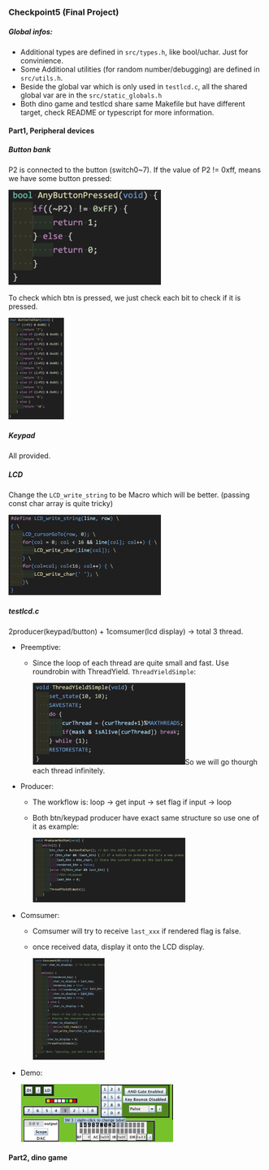 <style>
    img{
        max-width: 300px;
        max-height: 200px;
    }
</style>

### Checkpoint5 (Final Project)

##### Global infos:

* Additional types are defined in `src/types.h`, like bool/uchar. Just for convinience.
* Some Additional utilities (for random number/debugging) are defined in `src/utils.h`.
* Beside the global var which is only used in `testlcd.c`, all the shared global var are in the `src/static_globals.h`
* Both dino game and testlcd share same Makefile but have different target, check README or typescript for more information.

#### Part1, Peripheral devices

##### Button bank

P2 is connected to the button (switch0~7).
If the value of P2 != 0xff, means we have some button pressed:

![1704094639215](image/ppc5/1704094639215.png)

To check which btn is pressed, we just check each bit to check if it is pressed.

![1704094814188](image/ppc5/1704094814188.png)

##### Keypad

All provided.

##### LCD

Change the `LCD_write_string` to be Macro which will be better. (passing const char array is quite tricky)

![1704095246244](image/ppc5/1704095246244.png)

##### testlcd.c

2producer(keypad/button) + 1comsumer(lcd display) -> total 3 thread.

* Preemptive:

  * Since the loop of each thread are quite small and fast. Use roundrobin with ThreadYield.
    `ThreadYieldSimple`:

    ![1704095532733](image/ppc5/1704095532733.png)So we will go thourgh each thread infinitely.
* Producer:

  * The workflow is: loop -> get input -> set flag if input -> loop
  * Both btn/keypad producer have exact same structure so use one of it as example:

    ![1704095757368](image/ppc5/1704095757368.png)
* Comsumer:

  * Comsumer will try to receive `last_xxx` if rendered flag is false.
  * once received data, display it onto the LCD display.

    ![1704095850065](image/ppc5/1704095850065.png)
* Demo:

  ![1704095937134](image/ppc5/1704095937134.png)

#### Part2, dino game
